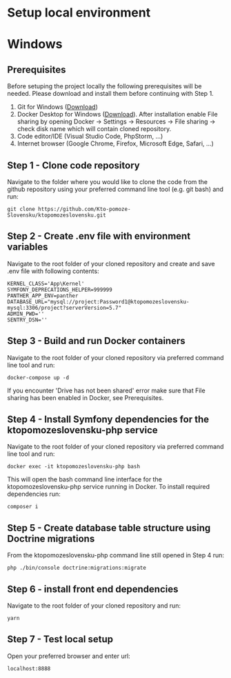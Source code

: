 # Setup local environment

# Windows

## Prerequisites
Before setuping the project locally the following prerequisites will be needed. Please download and install them before continuing with Step 1.

1. Git for Windows ([Download](https://git-scm.com/download/win))
2. Docker Desktop for Windows ([Download](https://hub.docker.com/editions/community/docker-ce-desktop-windows/)). After installation enable File sharing by opening Docker -> Settings -> Resources -> File sharing -> check disk name which will contain cloned repository.
3. Code editor/IDE (Visual Studio Code, PhpStorm, ...)
4. Internet browser (Google Chrome, Firefox, Microsoft Edge, Safari, ...)

## Step 1 - Clone code repository
Navigate to the folder where you would like to clone the code from the github repository using your preferred command line tool (e.g. git bash) and run:

```
git clone https://github.com/Kto-pomoze-Slovensku/ktopomozeslovensku.git
```

## Step 2 - Create .env file with environment variables
Navigate to the root folder of your cloned repository and create and save .env file with following contents:
```
KERNEL_CLASS='App\Kernel'
SYMFONY_DEPRECATIONS_HELPER=999999
PANTHER_APP_ENV=panther
DATABASE_URL="mysql://project:Password1@ktopomozeslovensku-mysql:3306/project?serverVersion=5.7"
ADMIN_PWD=''
SENTRY_DSN=''
```
## Step 3 - Build and run Docker containers
Navigate to the root folder of your cloned repository via preferred command line tool and run:
```
docker-compose up -d
```

If you encounter  'Drive has not been shared' error make sure that File sharing has been enabled in Docker, see Prerequisites.

## Step 4 - Install Symfony dependencies for the ktopomozeslovensku-php service
Navigate to the root folder of your cloned repository via preferred command line tool and run:
```
docker exec -it ktopomozeslovensku-php bash
```

This will open the bash command line interface for the ktopomozeslovensku-php service running in Docker. To install required dependencies run:
```
composer i
```

## Step 5 - Create database table structure using Doctrine migrations
From the ktopomozeslovensku-php command line still opened in Step 4 run:
```
php ./bin/console doctrine:migrations:migrate
```

## Step 6 - install front end dependencies
Navigate to the root folder of your cloned repository and run:
```
yarn
```

## Step 7 - Test local setup
Open your preferred browser and enter url:
```
localhost:8888
```
